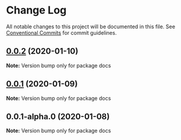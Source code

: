 # Change Log

All notable changes to this project will be documented in this file.
See [Conventional Commits](https://conventionalcommits.org) for commit guidelines.

## [0.0.2](https://github.com/hd-ui/hd-ui/compare/docs@0.0.1...docs@0.0.2) (2020-01-10)

**Note:** Version bump only for package docs






## [0.0.1](https://github.com/hd-ui/hd-ui/compare/docs@0.0.1-alpha.0...docs@0.0.1) (2020-01-09)

**Note:** Version bump only for package docs





## 0.0.1-alpha.0 (2020-01-08)

**Note:** Version bump only for package docs
